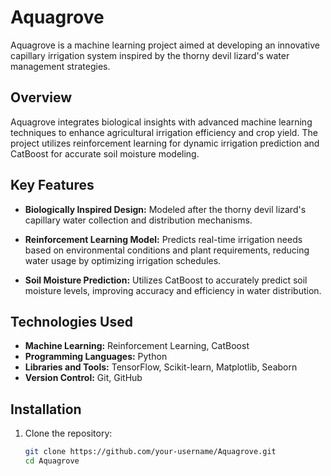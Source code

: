 # Aquagrove

Aquagrove is a machine learning project aimed at developing an innovative capillary irrigation system inspired by the thorny devil lizard's water management strategies.

## Overview

Aquagrove integrates biological insights with advanced machine learning techniques to enhance agricultural irrigation efficiency and crop yield. The project utilizes reinforcement learning for dynamic irrigation prediction and CatBoost for accurate soil moisture modeling.

## Key Features

- **Biologically Inspired Design:** Modeled after the thorny devil lizard's capillary water collection and distribution mechanisms.
  
- **Reinforcement Learning Model:** Predicts real-time irrigation needs based on environmental conditions and plant requirements, reducing water usage by optimizing irrigation schedules.

- **Soil Moisture Prediction:** Utilizes CatBoost to accurately predict soil moisture levels, improving accuracy and efficiency in water distribution.

## Technologies Used

- **Machine Learning:** Reinforcement Learning, CatBoost
- **Programming Languages:** Python
- **Libraries and Tools:** TensorFlow, Scikit-learn, Matplotlib, Seaborn
- **Version Control:** Git, GitHub

## Installation

1. Clone the repository:

   ```bash
   git clone https://github.com/your-username/Aquagrove.git
   cd Aquagrove
